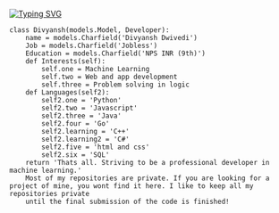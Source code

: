 [![Typing SVG](https://readme-typing-svg.demolab.com?font=Chancery&size=30&pause=1000&color=F7AF01&width=435&lines=I'm+Divyansh+Dwivedi)](https://git.io/typing-svg)


```
class Divyansh(models.Model, Developer):
    name = models.Charfield('Divyansh Dwivedi')
    Job = models.Charfield('Jobless')
    Education = models.Charfield('NPS INR (9th)')
    def Interests(self):
        self.one = Machine Learning
        self.two = Web and app development
        self.three = Problem solving in logic
    def Languages(self2):
        self2.one = 'Python'
        self2.two = 'Javascript'
        self2.three = 'Java'
        self2.four = 'Go'
        self2.learning = 'C++'
        self2.learning2 = 'C#'
        self2.five = 'html and css'
        self2.six = 'SQL'
    return 'Thats all. Striving to be a professional developer in machine learning.'
    Most of my repositories are private. If you are looking for a project of mine, you wont find it here. I like to keep all my repositories private 
    until the final submission of the code is finished!
```


